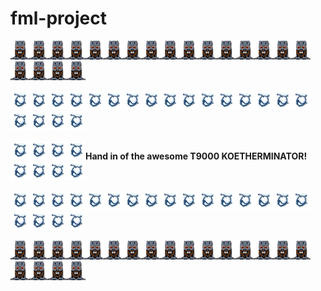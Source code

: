 # fml-project
![](agent_code/koetherminator/avatar_white.png)![](agent_code/koetherminator/avatar_white.png)![](agent_code/koetherminator/avatar_white.png)![](agent_code/koetherminator/avatar_white.png)![](agent_code/koetherminator/avatar_white.png)![](agent_code/koetherminator/avatar_white.png)![](agent_code/koetherminator/avatar_white.png)![](agent_code/koetherminator/avatar_white.png)![](agent_code/koetherminator/avatar_white.png)![](agent_code/koetherminator/avatar_white.png)![](agent_code/koetherminator/avatar_white.png)![](agent_code/koetherminator/avatar_white.png)![](agent_code/koetherminator/avatar_white.png)![](agent_code/koetherminator/avatar_white.png)![](agent_code/koetherminator/avatar_white.png)![](agent_code/koetherminator/avatar_white.png)![](agent_code/koetherminator/avatar_white.png)![](agent_code/koetherminator/avatar_white.png)![](agent_code/koetherminator/avatar_white.png)![](agent_code/koetherminator/avatar_white.png)

![](agent_code/koetherminator/bomb.png)![](agent_code/koetherminator/bomb.png)![](agent_code/koetherminator/bomb.png)![](agent_code/koetherminator/bomb.png)![](agent_code/koetherminator/bomb.png)![](agent_code/koetherminator/bomb.png)![](agent_code/koetherminator/bomb.png)![](agent_code/koetherminator/bomb.png)![](agent_code/koetherminator/bomb.png)![](agent_code/koetherminator/bomb.png)![](agent_code/koetherminator/bomb.png)![](agent_code/koetherminator/bomb.png)![](agent_code/koetherminator/bomb.png)![](agent_code/koetherminator/bomb.png)![](agent_code/koetherminator/bomb.png)![](agent_code/koetherminator/bomb.png)![](agent_code/koetherminator/bomb.png)![](agent_code/koetherminator/bomb.png)![](agent_code/koetherminator/bomb.png)![](agent_code/koetherminator/bomb.png)

![](agent_code/koetherminator/bomb.png)![](agent_code/koetherminator/bomb.png)![](agent_code/koetherminator/bomb.png)![](agent_code/koetherminator/bomb.png)**Hand in of the awesome T9000 KOETHERMINATOR!**![](agent_code/koetherminator/bomb.png)![](agent_code/koetherminator/bomb.png)![](agent_code/koetherminator/bomb.png)![](agent_code/koetherminator/bomb.png)

![](agent_code/koetherminator/bomb.png)![](agent_code/koetherminator/bomb.png)![](agent_code/koetherminator/bomb.png)![](agent_code/koetherminator/bomb.png)![](agent_code/koetherminator/bomb.png)![](agent_code/koetherminator/bomb.png)![](agent_code/koetherminator/bomb.png)![](agent_code/koetherminator/bomb.png)![](agent_code/koetherminator/bomb.png)![](agent_code/koetherminator/bomb.png)![](agent_code/koetherminator/bomb.png)![](agent_code/koetherminator/bomb.png)![](agent_code/koetherminator/bomb.png)![](agent_code/koetherminator/bomb.png)![](agent_code/koetherminator/bomb.png)![](agent_code/koetherminator/bomb.png)![](agent_code/koetherminator/bomb.png)![](agent_code/koetherminator/bomb.png)![](agent_code/koetherminator/bomb.png)![](agent_code/koetherminator/bomb.png)

![](agent_code/koetherminator/avatar_white.png)![](agent_code/koetherminator/avatar_white.png)![](agent_code/koetherminator/avatar_white.png)![](agent_code/koetherminator/avatar_white.png)![](agent_code/koetherminator/avatar_white.png)![](agent_code/koetherminator/avatar_white.png)![](agent_code/koetherminator/avatar_white.png)![](agent_code/koetherminator/avatar_white.png)![](agent_code/koetherminator/avatar_white.png)![](agent_code/koetherminator/avatar_white.png)![](agent_code/koetherminator/avatar_white.png)![](agent_code/koetherminator/avatar_white.png)![](agent_code/koetherminator/avatar_white.png)![](agent_code/koetherminator/avatar_white.png)![](agent_code/koetherminator/avatar_white.png)![](agent_code/koetherminator/avatar_white.png)![](agent_code/koetherminator/avatar_white.png)![](agent_code/koetherminator/avatar_white.png)![](agent_code/koetherminator/avatar_white.png)![](agent_code/koetherminator/avatar_white.png)

